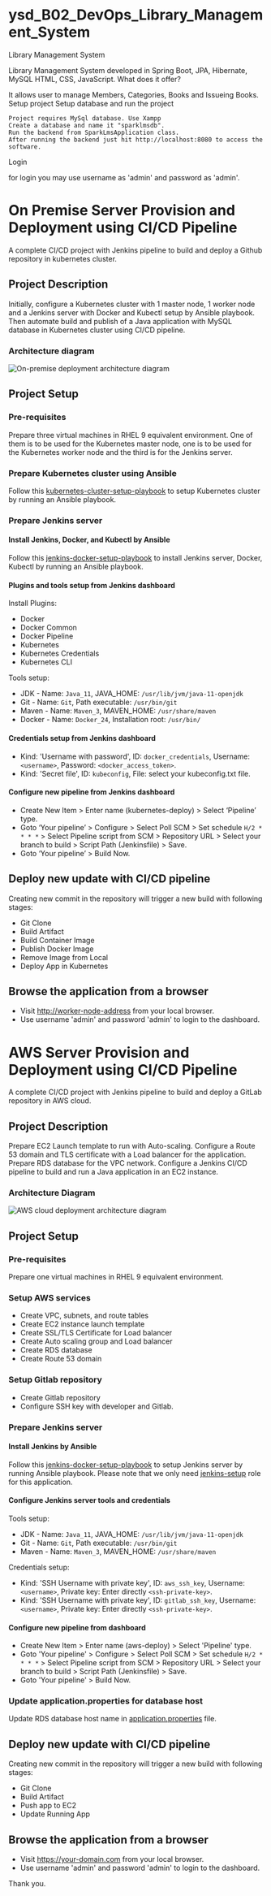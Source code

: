 # ysd_B02_DevOps_Library_Management_System

Library Management System

Library Management System developed in Spring Boot, JPA, Hibernate, MySQL HTML, CSS, JavaScript.
What does it offer?

It allows user to manage Members, Categories, Books and Issueing Books.
Setup project
Setup database and run the project

    Project requires MySql database. Use Xampp
    Create a database and name it "sparklmsdb".
    Run the backend from SparkLmsApplication class.
    After running the backend just hit http://localhost:8080 to access the software.

Login

for login you may use username as 'admin' and password as 'admin'.

# On Premise Server Provision and Deployment using CI/CD Pipeline 

A complete CI/CD project with Jenkins pipeline to build and deploy a Github repository in kubernetes cluster.

## Project Description

Initially, configure a Kubernetes cluster with 1 master node, 1 worker node and a Jenkins server with Docker and Kubectl setup by Ansible playbook. Then automate build and publish of a Java application with MySQL database in Kubernetes cluster using CI/CD pipeline.

### Architecture diagram

![On-premise deployment architecture diagram](./images/on-premise-deployment.png)

## Project Setup

### Pre-requisites

Prepare three virtual machines in RHEL 9 equivalent environment. One of them is to be used for the Kubernetes master node, one is to be used for the Kubernetes worker node and the third is for the Jenkins server.

### Prepare Kubernetes cluster using Ansible

Follow this [kubernetes-cluster-setup-playbook](./ansible-playbook/kubernetes-installation) to setup Kubernetes cluster by running an Ansible playbook.

### Prepare Jenkins server

#### Install Jenkins, Docker, and Kubectl by Ansible

Follow this [jenkins-docker-setup-playbook](./ansible-playbook/docker-jenkins-installation) to install Jenkins server, Docker, Kubectl by running an Ansible playbook.

#### Plugins and tools setup from Jenkins dashboard

Install Plugins:

- Docker
- Docker Common
- Docker Pipeline
- Kubernetes
- Kubernetes Credentials
- Kubernetes CLI

Tools setup:

- JDK - Name: `Java_11`, JAVA_HOME: `/usr/lib/jvm/java-11-openjdk`
- Git - Name: `Git`, Path executable: `/usr/bin/git`
- Maven - Name: `Maven_3`, MAVEN_HOME: `/usr/share/maven`
- Docker - Name: `Docker_24`, Installation root: `/usr/bin/`

#### Credentials setup from Jenkins dashboard

- Kind: 'Username with password', ID: `docker_credentials`, Username: `<username>`, Password: `<docker_access_token>`.
- Kind: 'Secret file', ID: `kubeconfig`, File: select your kubeconfig.txt file.

#### Configure new pipeline from Jenkins dashboard

- Create New Item > Enter name (kubernetes-deploy) > Select ‘Pipeline’ type.
- Goto ‘Your pipeline’ > Configure > Select Poll SCM > Set schedule `H/2 * * * *` > Select Pipeline script from SCM > Repository URL > Select your branch to build > Script Path (Jenkinsfile) > Save.
- Goto ‘Your pipeline’ > Build Now.

## Deploy new update with CI/CD pipeline

Creating new commit in the repository will trigger a new build with following stages:

- Git Clone
- Build Artifact
- Build Container Image
- Publish Docker Image
- Remove Image from Local
- Deploy App in Kubernetes

## Browse the application from a browser

- Visit <http://worker-node-address> from your local browser.
- Use username 'admin' and password 'admin' to login to the dashboard.


# AWS Server Provision and Deployment using CI/CD Pipeline

A complete CI/CD project with Jenkins pipeline to build and deploy a GitLab repository in AWS cloud.

## Project Description

Prepare EC2 Launch template to run with Auto-scaling. Configure a Route 53 domain and TLS certificate with a Load balancer for the application. Prepare RDS database for the VPC network. Configure a Jenkins CI/CD pipeline to build and run a Java application in an EC2 instance.

### Architecture Diagram

![AWS cloud deployment architecture diagram](./images/aws-deoloyment-diagram.png)

## Project Setup

### Pre-requisites

Prepare one virtual machines in RHEL 9 equivalent environment.

### Setup AWS services

- Create VPC, subnets, and route tables
- Create EC2 instance launch template
- Create SSL/TLS Certificate for Load balancer
- Create Auto scaling group and Load balancer
- Create RDS database
- Create Route 53 domain

### Setup Gitlab repository

- Create Gitlab repository
- Configure SSH key with developer and Gitlab.

### Prepare Jenkins server

#### Install Jenkins by Ansible

Follow this [jenkins-docker-setup-playbook](https://github.com/mohammadrony/jenkins-docker-setup-playbook) to setup Jenkins server by running Ansible playbook. Please note that we only need [jenkins-setup](https://github.com/mohammadrony/jenkins-docker-setup-playbook/tree/main/jenkins-setup) role for this application.

#### Configure Jenkins server tools and credentials

Tools setup:

- JDK - Name: `Java_11`, JAVA_HOME: `/usr/lib/jvm/java-11-openjdk`
- Git - Name: `Git`, Path executable: `/usr/bin/git`
- Maven - Name: `Maven_3`, MAVEN_HOME: `/usr/share/maven`

Credentials setup:

- Kind: 'SSH Username with private key', ID: `aws_ssh_key`, Username: `<username>`, Private key: Enter directly `<ssh-private-key>`.
- Kind: 'SSH Username with private key', ID: `gitlab_ssh_key`, Username: `<username>`, Private key: Enter directly `<ssh-private-key>`.

#### Configure new pipeline from dashboard

- Create New Item > Enter name (aws-deploy) > Select 'Pipeline' type.
- Goto 'Your pipeline' > Configure > Select Poll SCM > Set schedule `H/2 * * * *` > Select Pipeline script from SCM > Repository URL > Select your branch to build > Script Path (Jenkinsfile) > Save.
- Goto 'Your pipeline' > Build Now.

### Update application.properties for database host

Update RDS database host name in [application.properties](src/main/resources/application.properties) file.

## Deploy new update with CI/CD pipeline

Creating new commit in the repository will trigger a new build with following stages:

- Git Clone
- Build Artifact
- Push app to EC2
- Update Running App

## Browse the application from a browser

- Visit https://your-domain.com from your local browser.
- Use username 'admin' and password 'admin' to login to the dashboard.

Thank you.


